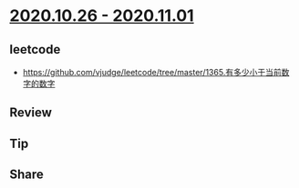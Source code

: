 # [2020.10.26 - 2020.11.01](https://github.com/vjudge/ARTS/blob/master/2020/第0081周.md)

## leetcode
* https://github.com/vjudge/leetcode/tree/master/1365.有多少小于当前数字的数字

## Review


## Tip



## Share
